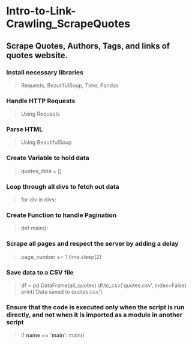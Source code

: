 # Intro-to-Link-Crawling_ScrapeQuotes
## Scrape Quotes, Authors, Tags, and links of quotes website.

### Install necessary libraries
> Requests, BeautifulSoup, Time, Pandas

### Handle HTTP Requests
> Using Requests

### Parse HTML
> Using BeautifulSoup

### Create Variable to hold data
> quotes_data = []

### Loop through all divs to fetch out data
> for div in divs:

### Create Function to handle Pagination
> def main():

### Scrape all pages and respect the server by adding a delay
> page_number += 1
> time.sleep(2)

### Save data to a CSV file
> df = pd.DataFrame(all_quotes)
> df.to_csv('quotes.csv', index=False)
> print('Data saved to quotes.csv')

### Ensure that the code is executed only when the script is run directly, and not when it is imported as a module in another script
> if __name__ == '__main__':
    main()
